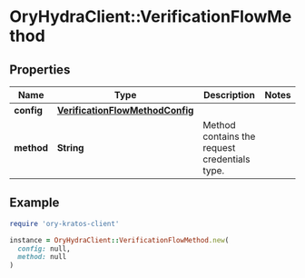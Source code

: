 # OryHydraClient::VerificationFlowMethod

## Properties

| Name | Type | Description | Notes |
| ---- | ---- | ----------- | ----- |
| **config** | [**VerificationFlowMethodConfig**](VerificationFlowMethodConfig.md) |  |  |
| **method** | **String** | Method contains the request credentials type. |  |

## Example

```ruby
require 'ory-kratos-client'

instance = OryHydraClient::VerificationFlowMethod.new(
  config: null,
  method: null
)
```

